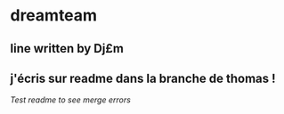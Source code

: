 # dreamteam
## line written by Dj£m
## j'écris sur readme dans la branche de thomas !
*Test readme to see merge errors*

